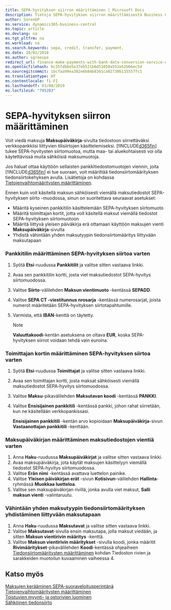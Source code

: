 ```yaml
---
title: SEPA-hyvityksen siirron määrittäminen | Microsoft Docs
description: Tietoja SEPA-hyvityksen siirron määrittämisestä Business Central -sovelluksessa.
author: SorenGP
ms.service: dynamics365-business-central
ms.topic: article
ms.devlang: na
ms.tgt_pltfrm: na
ms.workload: na
ms.search.keywords: sepa, credit, transfer, payment,
ms.date: 10/01/2018
ms.author: sgroespe
redirect_url: finance-make-payments-with-bank-data-conversion-service-or-sepa-credit-transfer
ms.openlocfilehash: 6c35fdb6e5e37eb521b6d51050a552e52b66ec5d
ms.sourcegitcommit: 1bcfaa99ea302e6b84b8361ca02730b135557fc1
ms.translationtype: HT
ms.contentlocale: fi-FI
ms.lasthandoff: 03/08/2019
ms.locfileid: "795283"
---
```

# <a name="set-up-sepa-credit-transfer"></a>SEPA-hyvityksen siirron määrittäminen
Voit viedä maksuja **Maksupäiväkirja**-sivulta tiedostoon siirrettäväksi verkkopankkiisi liittyvien tilisiirtojen käsittelemiseksi. [!INCLUDE[d365fin](includes/d365fin_md.md)] tukee SEPA-hyvitysten siirtomuotoa, mutta maa- tai aluekohtaisesti voi olla käytettävissä muita sähköisiä maksumuotoja.  

Jos haluat ottaa käyttöön sellaisten pankkitiedostomuotojen viennin, joita [!INCLUDE[d365fin](includes/d365fin_md.md)] ei tue suoraan, voit määrittää tiedonsiirtomäärityksen tiedonsiirtokehyksen avulla. Lisätietoja on kohdassa [Tietojenvaihtomääritysten määrittäminen](across-how-to-set-up-data-exchange-definitions.md).  

Ennen kuin voit käsitellä maksun sähköisesti viemällä maksutiedostot SEPA-hyvityksen siirto -muodossa, sinun on suoritettava seuraavat asetukset:  

* Määritä kyseinen pankkitilin käsittelemään SEPA-hyvityksen siirtomuoto  
* Määritä toimittajan kortit, jotta voit käsitellä maksut viemällä tiedostot SEPA-hyvityksen siirtomuotoon  
* Määritä liittyvä yleisen päiväkirja erä ottamaan käyttöön maksujen vienti **Maksupäiväkirja**-sivulta  
* Yhdistä vähintään yhden maksutyypin tiedonsiirtomääritys liittyvään maksutapaan  

### <a name="to-set-up-a-bank-account-for-sepa-credit-transfer"></a>Pankkitilin määrittäminen SEPA-hyvityksen siirtoa varten  
1. Syötä **Etsi**-ruudussa **Pankkitilit** ja valitse sitten vastaava linkki.  
2. Avaa sen pankkitilin kortti, josta viet maksutiedostot SEPA-hyvitys siirtomuodossa.  
3. Valitse **Siirto**-välilehden **Maksun vientimuoto** -kentässä **SEPADD**.  
4. Valitse **SEPA CT -viestitunnus nrosarja** -kentässä numerosarjat, joista numerot määritetään SEPA-hyvityksen siirtotapahtumille.  
5. Varmista, että **IBAN**-kenttä on täytetty.  

    > [!NOTE]  
    >  **Valuuttakoodi**-kentän asetuksena on oltava **EUR**, koska SEPA-hyvityksen siirrot voidaan tehdä vain euroina.  

### <a name="to-set-up-a-vendor-card-for-sepa-credit-transfer"></a>Toimittajan kortin määrittäminen SEPA-hyvityksen siirtoa varten  
1. Syötä **Etsi**-ruudussa **Toimittajat** ja valitse sitten vastaava linkki.  
2. Avaa sen toimittajan kortti, josta maksat sähköisesti viemällä maksutiedostot SEPA-hyvitys siirtomuodossa.  
3. Valitse **Maksu**-pikavälilehden **Maksutavan koodi** -kentässä **PANKKI**.  
4. Valitse **Ensisijainen pankkitili** -kentässä pankki, johon rahat siirretään, kun ne käsitellään verkkopankissasi.  

     **Ensisijainen pankkitili** -kentän arvo kopioidaan **Maksupäiväkirja**-sivun **Vastaanottajan pankkitili** -kenttään.  

### <a name="to-set-the-payment-journal-up-to-export-payment-files"></a>Maksupäiväkirjan määrittäminen maksutiedostojen vientiä varten  
1. Anna **Haku**-ruudussa **Maksupäiväkirjat** ja valitse sitten vastaava linkki.  
2. Avaa maksupäiväkirja, jota käytät maksujen käsittelyyn viemällä tiedostot SEPA-hyvitys siirtomuodossa.  
3. Valitse **Erän nimi** -kentässä avattava luettelon painike.  
4. Valitse **Yleisen päiväkirjan erät** -sivun **Kotisivun**-välilehden **Hallinta**-ryhmässä **Muokkaa luetteloa**.  
5. Valitse sen maksupäiväkirjan rivillä, jonka avulla viet maksut, **Salli maksun vienti** -valintaruutu.  

### <a name="to-connect-the-data-exchange-definition-for-one-or-more-payment-types-with-the-relevant-payment-method-or-methods"></a>Vähintään yhden maksutyypin tiedonsiirtomäärityksen yhdistäminen liittyvään maksutapaan  
1. Anna **Haku**-ruudussa **Maksutavat** ja valitse sitten vastaava linkki.  
2. Valitse **Maksutavat**-sivulla ensin maksutapa, jolla maksut viedään, ja sitten **Maksun vientirivin määritys** -kenttä.  
3. Valitse **Maksun vientirivin määritykset** -sivulla koodi, jonka määritit **Rivimääritykset**-pikavälilehden **Koodi**-kentässä ohjeaiheen [Tiedonsiirtomääritysten määrittäminen](across-how-to-set-up-data-exchange-definitions.md) kohdan Tiedoston rivien ja sarakkeiden muotoilun kuvaaminen vaiheessa 4.  

## <a name="see-also"></a>Katso myös  
[Maksujen kerääminen SEPA-suoraveloitusperintänä](finance-collect-payments-with-sepa-direct-debit.md)  
[Tietojenvaihtomääritysten määrittäminen](across-how-to-set-up-data-exchange-definitions.md)  
[Toistuvien myynti- ja ostorivien luominen](sales-how-work-standard-lines.md)  
[Sähköinen tiedonsiirto](across-data-exchange.md)  
